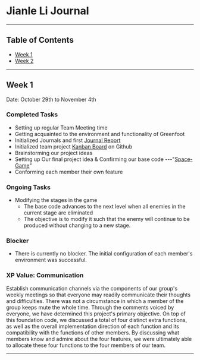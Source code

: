 # Jianle Li Journal

---
## Table of Contents
- [Week 1](#Week-1)
- [Week 2](#Week-2)
---
## Week 1 
Date: October 29th to November 4th

### Completed Tasks 
* Setting up regular Team Meeting time
* Getting acquainted to the environment and functionality of Greenfoot
* Initialized Journals and first [Journal Report](https://github.com/nguyensjsu/fa22-202-fantastic-four/blob/main/individual_journals/jianle_li_journal.md)
* Initialized team project [Kanban Board](https://github.com/orgs/nguyensjsu/projects/16/views/1) on Github
* Brainstorming our project ideas
* Setting up Our final project idea & Confirming our base code ---"[Space-Game](https://www.greenfoot.org/scenarios/25287)"
* Conforming each member their own feature
### Ongoing Tasks
* Modifying the stages in the game
    * The base code advances to the next level when all enemies in the current stage are eliminated
    * The objective is to modify it such that the enemy will continue to be produced without changing to a new stage.
### Blocker
* There is currently no blocker. The initial configuration of each member's environment was successful.

### XP Value: Communication
Establish communication channels via the components of our group's weekly meetings so that everyone may readily communicate their thoughts and difficulties. 
There was not a circumstance in which a member of the group keeps mute the whole time. 
Through the comments voiced by everyone, we have determined this project's primary objective. 
On top of this foundation code, we discussed a total of four distinct extra functions, as well as the overall implementation direction of each function and its compatibility with the functions of other members. 
By discussing what members know and admire about the four features, we were ultimately able to allocate these four functions to the four members of our team.


---